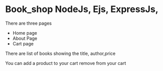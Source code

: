 # Book_shop NodeJs, Ejs, ExpressJs, 
<P>There are three pages  </P>
<ul><li>Home page</li>
<li>About Page</li>
<li>Cart page</li></ul>
<p>There are list of books showing the title, author,price</p>
<P>You can add a product to your cart remove from your cart</P>
